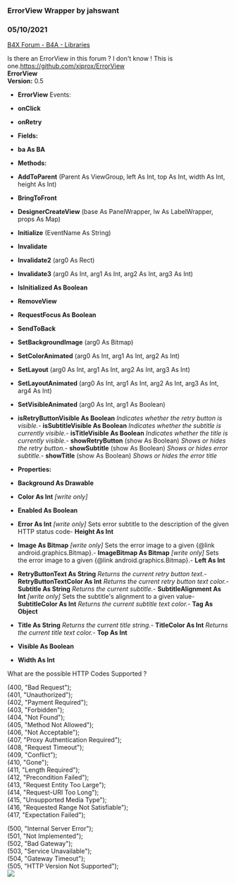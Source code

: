 ### ErrorView Wrapper by jahswant
### 05/10/2021
[B4X Forum - B4A - Libraries](https://www.b4x.com/android/forum/threads/55917/)

Is there an ErrorView in this forum ? I don't know ! This is one.<https://github.com/xiprox/ErrorView>  
**ErrorView  
Version:** 0.5  

- **ErrorView**
Events:

- **onClick**
- **onRetry**

- **Fields:**

- **ba As BA**

- **Methods:**

- **AddToParent** (Parent As ViewGroup, left As Int, top As Int, width As Int, height As Int)
- **BringToFront**
- **DesignerCreateView** (base As PanelWrapper, lw As LabelWrapper, props As Map)
- **Initialize** (EventName As String)
- **Invalidate**
- **Invalidate2** (arg0 As Rect)
- **Invalidate3** (arg0 As Int, arg1 As Int, arg2 As Int, arg3 As Int)
- **IsInitialized As Boolean**
- **RemoveView**
- **RequestFocus As Boolean**
- **SendToBack**
- **SetBackgroundImage** (arg0 As Bitmap)
- **SetColorAnimated** (arg0 As Int, arg1 As Int, arg2 As Int)
- **SetLayout** (arg0 As Int, arg1 As Int, arg2 As Int, arg3 As Int)
- **SetLayoutAnimated** (arg0 As Int, arg1 As Int, arg2 As Int, arg3 As Int, arg4 As Int)
- **SetVisibleAnimated** (arg0 As Int, arg1 As Boolean)
- **isRetryButtonVisible As Boolean**
*Indicates whether the retry button is visible.*- **isSubtitleVisible As Boolean**
*Indicates whether the subtitle is currently visible.*- **isTitleVisible As Boolean**
*Indicates whether the title is currently visible.*- **showRetryButton** (show As Boolean)
*Shows or hides the retry button.*- **showSubtitle** (show As Boolean)
*Shows or hides error subtitle.*- **showTitle** (show As Boolean)
*Shows or hides the error title*
- **Properties:**

- **Background As Drawable**
- **Color As Int** *[write only]*
- **Enabled As Boolean**
- **Error As Int** *[write only]*
Sets error subtitle to the description of the given HTTP status code- **Height As Int**
- **Image As Bitmap** *[write only]*
Sets the error image to a given {@link android.graphics.Bitmap}.- **ImageBitmap As Bitmap** *[write only]*
Sets the error image to a given {@link android.graphics.Bitmap}.- **Left As Int**
- **RetryButtonText As String**
*Returns the current retry button text.*- **RetryButtonTextColor As Int**
*Returns the current retry button text color.*- **Subtitle As String**
*Returns the current subtitle.*- **SubtitleAlignment As Int** *[write only]*
Sets the subtitle's alignment to a given value- **SubtitleColor As Int**
*Returns the current subtitle text color.*- **Tag As Object**
- **Title As String**
*Returns the current title string.*- **TitleColor As Int**
*Returns the current title text color.*- **Top As Int**
- **Visible As Boolean**
- **Width As Int**

  
What are the possible HTTP Codes Supported ?  
  
 (400, "Bad Request");  
 (401, "Unauthorized");  
 (402, "Payment Required");  
 (403, "Forbidden");  
 (404, "Not Found");  
 (405, "Method Not Allowed");  
 (406, "Not Acceptable");  
 (407, "Proxy Authentication Required");  
 (408, "Request Timeout");  
 (409, "Conflict");  
 (410, "Gone");  
 (411, "Length Required");  
 (412, "Precondition Failed");  
 (413, "Request Entity Too Large");  
 (414, "Request-URI Too Long");  
 (415, "Unsupported Media Type");  
 (416, "Requested Range Not Satisfiable");  
 (417, "Expectation Failed");  
  
 (500, "Internal Server Error");  
 (501, "Not Implemented");  
 (502, "Bad Gateway");  
 (503, "Service Unavailable");  
 (504, "Gateway Timeout");  
 (505, "HTTP Version Not Supported");  
 ![](https://www.b4x.com/android/forum/attachments/35654)
